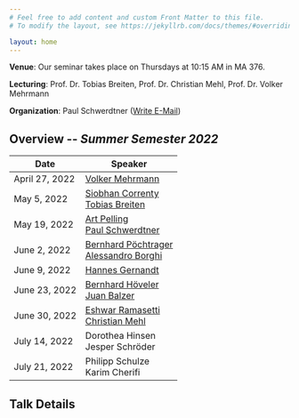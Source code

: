 ```yaml
---
# Feel free to add content and custom Front Matter to this file.
# To modify the layout, see https://jekyllrb.com/docs/themes/#overriding-theme-defaults

layout: home
---
```


**Venue**: Our seminar takes place on Thursdays at 10:15 AM in MA 376.

**Lecturing**: Prof. Dr. Tobias Breiten, Prof. Dr. Christian Mehl, Prof. Dr. Volker Mehrmann

**Organization**: Paul Schwerdtner ([Write E-Mail](mailto:schwerdt@math.tu-berlin.de))



## Overview -- *Summer Semester 2022*

| Date           | Speaker                                                |
|----------------|--------------------------------------------------------|
| April 27, 2022 | [Volker Mehrmann](#1)                                  |
| May  5, 2022   | [Siobhan Correnty](#2)  <BR> [Tobias Breiten](#3)      |
| May 19, 2022   | [Art Pelling](#4)  <BR> [Paul Schwerdtner](#5)         |
| June 2, 2022   | [Bernhard Pöchtrager](#6) <BR> [Alessandro Borghi](#7) |
| June 9, 2022   | [Hannes Gernandt](#8)                                  |
| June 23, 2022  | [Bernhard Höveler](#9) <BR> [Juan Balzer](#10)         |
| June 30, 2022  | [Eshwar Ramasetti](#11) <BR> [Christian Mehl](#12)     |
| July 14, 2022  | Dorothea Hinsen <BR> Jesper Schröder                   |
| July 21, 2022  | Philipp Schulze <BR> Karim Cherifi                     |

## Talk Details
